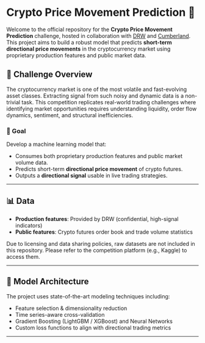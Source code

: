 
# Crypto Price Movement Prediction 🚀

Welcome to the official repository for the **Crypto Price Movement Prediction** challenge, hosted in collaboration with [DRW](https://drw.com) and [Cumberland](https://cumberland.io/). This project aims to build a robust model that predicts **short-term directional price movements** in the cryptocurrency market using proprietary production features and public market data.

## 🧠 Challenge Overview

The cryptocurrency market is one of the most volatile and fast-evolving asset classes. Extracting signal from such noisy and dynamic data is a non-trivial task. This competition replicates real-world trading challenges where identifying market opportunities requires understanding liquidity, order flow dynamics, sentiment, and structural inefficiencies.

### 🏁 Goal
Develop a machine learning model that:
- Consumes both proprietary production features and public market volume data.
- Predicts short-term **directional price movement** of crypto futures.
- Outputs a **directional signal** usable in live trading strategies.

---

## 📊 Data

- **Production features**: Provided by DRW (confidential, high-signal indicators)
- **Public features**: Crypto futures order book and trade volume statistics

Due to licensing and data sharing policies, raw datasets are not included in this repository. Please refer to the competition platform (e.g., Kaggle) to access them.

---

## 🚀 Model Architecture

The project uses state-of-the-art modeling techniques including:
- Feature selection & dimensionality reduction
- Time series-aware cross-validation
- Gradient Boosting (LightGBM / XGBoost) and Neural Networks
- Custom loss functions to align with directional trading metrics

---


